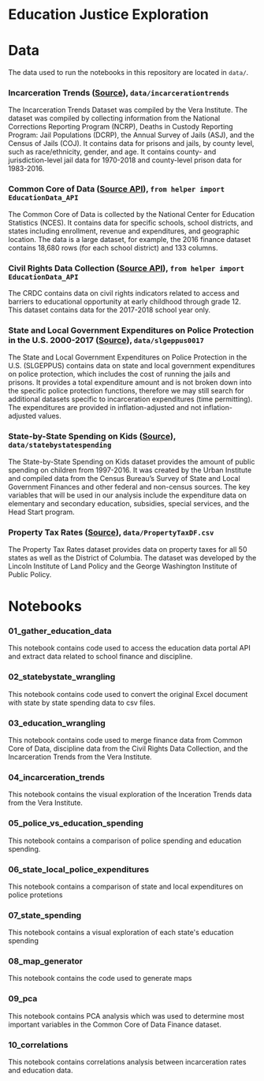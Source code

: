 # Education Justice Exploration

# Data
The data used to run the notebooks in this repository are located in `data/`.

### Incarceration Trends ([Source](https://github.com/vera-institute/incarceration-trends)), `data/incarcerationtrends`
The Incarceration Trends Dataset was compiled by the Vera Institute.  The dataset was compiled by collecting information from the National Corrections Reporting Program (NCRP), Deaths in Custody Reporting Program: Jail Populations (DCRP), the Annual Survey of Jails (ASJ), and the Census of Jails (COJ).  It contains data for prisons and jails, by county level, such as race/ethnicity, gender, and age.  It contains county- and jurisdiction-level jail data for 1970-2018 and county-level prison data for 1983-2016.

### Common Core of Data ([Source API](https://educationdata.urban.org/api/v1)), `from helper import EducationData_API`
The Common Core of Data is collected by the National Center for Education Statistics (NCES). It contains data for specific schools, school districts, and states including enrollment, revenue and expenditures, and geographic location. The data is a large dataset, for example, the 2016 finance dataset contains 18,680 rows (for each school district) and 133 columns.

### Civil Rights Data Collection ([Source API](https://educationdata.urban.org/api/v1)), `from helper import EducationData_API`
The CRDC contains data on civil rights indicators related to access and barriers to educational opportunity at early childhood through grade 12.  This dataset contains data for the 2017-2018 school year only.

### State and Local Government Expenditures on Police Protection in the U.S. 2000-2017 ([Source](https://www.bjs.gov/index.cfm?ty=pbdetail&iid=6927)), `data/slgeppus0017`
The State and Local Government Expenditures on Police Protection in the U.S. (SLGEPPUS) contains data on state and local government expenditures on police protection, which includes the cost of running the jails and prisons.  It provides a total expenditure amount and is not broken down into the specific police protection functions, therefore we may still search for additional datasets specific to incarceration expenditures (time permitting).  The expenditures are provided in inflation-adjusted and not inflation-adjusted values.  

### State-by-State Spending on Kids ([Source](https://datacatalog.urban.org/dataset/state-state-spending-kids-dataset)), `data/statebystatespending`
The State-by-State Spending on Kids dataset provides the amount of public spending on children from 1997-2016.  It was created by the Urban Institute and compiled data from the Census Bureau’s Survey of State and Local Government Finances and other federal and non-census sources.  The key variables that will be used in our analysis include the expenditure data on elementary and secondary education, subsidies, special services, and the Head Start program. 

### Property Tax Rates ([Source](https://www.lincolninst.edu/research-data/data-toolkits/significant-features-property-tax/access-property-tax-database/property-tax-rates)), `data/PropertyTaxDF.csv`
The Property Tax Rates dataset provides data on property taxes for all 50 states as well as the District of Columbia.  The dataset was developed by the Lincoln Institute of Land Policy and the George Washington Institute of Public Policy.

# Notebooks

### 01_gather_education_data
This notebook contains code used to access the education data portal API and extract data related to school finance and discipline.

### 02_statebystate_wrangling
This notebook contains code used to convert the original Excel document with state by state spending data to csv files.

### 03_education_wrangling
This notebook contains code used to merge finance data from Common Core of Data, discipline data from the Civil Rights Data Collection, and the Incarceration Trends from the Vera Institute.

### 04_incarceration_trends
This notebook contains the visual exploration of the Inceration Trends data from the Vera Institute.

### 05_police_vs_education_spending
This notebook contains a comparison of police spending and education spending.

### 06_state_local_police_expenditures
This notebook contains a comparison of state and local expenditures on police protetions

### 07_state_spending
This notebook contains a visual exploration of each state's education spending

### 08_map_generator
This notebook contains the code used to generate maps

### 09_pca
This notebook contains PCA analysis which was used to determine most important variables in the Common Core of Data Finance dataset.

### 10_correlations
This notebook contains correlations analysis between incarceration rates and education data.